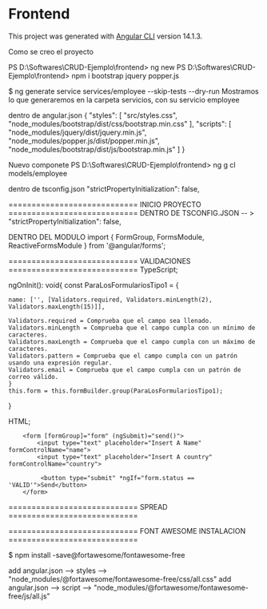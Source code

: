 # Frontend

This project was generated with [Angular CLI](https://github.com/angular/angular-cli) version 14.1.3.

Como se creo el proyecto

PS D:\Softwares\CRUD-Ejemplo\frontend> ng new
PS D:\Softwares\CRUD-Ejemplo\frontend> npm i bootstrap jquery popper.js

$ ng generate service services/employee --skip-tests --dry-run
Mostramos lo que generaremos en la carpeta servicios, con su servicio employee

dentro de angular.json 
{
	"styles": [
              "src/styles.css",
              "node_modules/bootstrap/dist/css/bootstrap.min.css"
            ],
            "scripts": [
              "node_modules/jquery/dist/jquery.min.js",
              "node_modules/popper.js/dist/popper.min.js",
              "node_modules/bootstrap/dist/js/bootstrap.min.js"
            ]
}

Nuevo componete
PS D:\Softwares\CRUD-Ejemplo\frontend> ng g cl models/employee

dentro de tsconfig.json
"strictPropertyInitialization": false, 

============================ INICIO PROYECTO ============================
 DENTRO DE TSCONFIG.JSON -- > "strictPropertyInitialization": false,

 DENTRO DEL MODULO
 import { FormGroup, FormsModule, ReactiveFormsModule } from '@angular/forms';

    
============================ VALIDACIONES ============================
TypeScript;

ngOnInit(): void{
    const ParaLosFormulariosTipo1  = {
    
    name: ['', [Validators.required, Validators.minLength(2), Validators.maxLength(15)]],

    Validators.required = Comprueba que el campo sea llenado.
    Validators.minLength = Comprueba que el campo cumpla con un mínimo de caracteres.
    Validators.maxLength = Comprueba que el campo cumpla con un máximo de caracteres.
    Validators.pattern = Comprueba que el campo cumpla con un patrón usando una expresión regular.
    Validators.email = Comprueba que el campo cumpla con un patrón de correo válido.
    }
    this.form = this.formBuilder.group(ParaLosFormulariosTipo1);
  }

  HTML;

        <form [formGroup]="form" (ngSubmit)="send()">
            <input type="text" placeholder="Insert A Name" formControlName="name">
            <input type="text" placeholder="Insert A country" formControlName="country">

             <button type="submit" *ngIf="form.status == 'VALID'">Send</button>
        </form>   

============================ SPREAD ============================

============================ FONT AWESOME INSTALACION ============================

$ npm install -save@fortawesome/fontawesome-free

add angular.json --> styles -->  "node_modules/@fortawesome/fontawesome-free/css/all.css"
add angular.json --> script --> "node_modules/@fortawesome/fontawesome-free/js/all.js"

